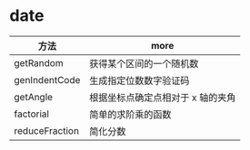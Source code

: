 # date

| 方法           | more                              |
| -------------- | --------------------------------- |
| getRandom      | 获得某个区间的一个随机数          |
| genIndentCode  | 生成指定位数数字验证码            |
| getAngle       | 根据坐标点确定点相对于 x 轴的夹角 |
| factorial      | 简单的求阶乘的函数                |
| reduceFraction | 简化分数                          |